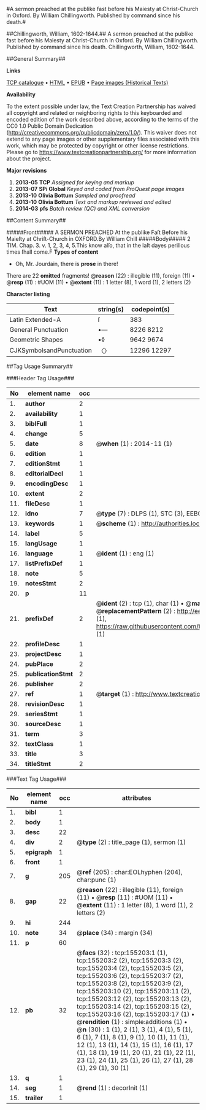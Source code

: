 #A sermon preached at the publike fast before his Maiesty at Christ-Church in Oxford. By William Chillingworth. Published by command since his death.#

##Chillingworth, William, 1602-1644.##
A sermon preached at the publike fast before his Maiesty at Christ-Church in Oxford. By William Chillingworth. Published by command since his death.
Chillingworth, William, 1602-1644.

##General Summary##

**Links**

[TCP catalogue](http://www.ota.ox.ac.uk/tcp/)  • 
[HTML](http://tei.it.ox.ac.uk/tcp/Texts-HTML/free/A79/A79521.html)  • 
[EPUB](http://tei.it.ox.ac.uk/tcp/Texts-EPUB/free/A79/A79521.epub) • 
[Page images (Historical Texts)](https://historicaltexts.jisc.ac.uk/eebo-99873533e)

**Availability**

To the extent possible under law, the Text Creation Partnership has waived all copyright and related or neighboring rights to this keyboarded and encoded edition of the work described above, according to the terms of the CC0 1.0 Public Domain Dedication (http://creativecommons.org/publicdomain/zero/1.0/). This waiver does not extend to any page images or other supplementary files associated with this work, which may be protected by copyright or other license restrictions. Please go to https://www.textcreationpartnership.org/ for more information about the project.

**Major revisions**

1. __2013-05__ __TCP__ *Assigned for keying and markup*
1. __2013-07__ __SPi Global__ *Keyed and coded from ProQuest page images*
1. __2013-10__ __Olivia Bottum__ *Sampled and proofread*
1. __2013-10__ __Olivia Bottum__ *Text and markup reviewed and edited*
1. __2014-03__ __pfs__ *Batch review (QC) and XML conversion*

##Content Summary##

#####Front#####
A SERMON PREACHED At the publike Faſt Before his Maieſty at Chriſt-Church in OXFORD.By William Chill
#####Body#####
2 TIM. Chap. 3. v. 1, 2, 3, 4, 5.This know alſo, that in the laſt dayes perillous times ſhall come.F
**Types of content**

  * Oh, Mr. Jourdain, there is **prose** in there!

There are 22 **omitted** fragments! 
 @__reason__ (22) : illegible (11), foreign (11)  •  @__resp__ (11) : #UOM (11)  •  @__extent__ (11) : 1 letter (8), 1 word (1), 2 letters (2)

**Character listing**


|Text|string(s)|codepoint(s)|
|---|---|---|
|Latin Extended-A|ſ|383|
|General Punctuation|•—|8226 8212|
|Geometric Shapes|▪◊|9642 9674|
|CJKSymbolsandPunctuation|〈〉|12296 12297|

##Tag Usage Summary##

###Header Tag Usage###

|No|element name|occ|attributes|
|---|---|---|---|
|1.|__author__|2||
|2.|__availability__|1||
|3.|__biblFull__|1||
|4.|__change__|5||
|5.|__date__|8| @__when__ (1) : 2014-11 (1)|
|6.|__edition__|1||
|7.|__editionStmt__|1||
|8.|__editorialDecl__|1||
|9.|__encodingDesc__|1||
|10.|__extent__|2||
|11.|__fileDesc__|1||
|12.|__idno__|7| @__type__ (7) : DLPS (1), STC (3), EEBO-CITATION (1), PROQUEST (1), VID (1)|
|13.|__keywords__|1| @__scheme__ (1) : http://authorities.loc.gov/ (1)|
|14.|__label__|5||
|15.|__langUsage__|1||
|16.|__language__|1| @__ident__ (1) : eng (1)|
|17.|__listPrefixDef__|1||
|18.|__note__|5||
|19.|__notesStmt__|2||
|20.|__p__|11||
|21.|__prefixDef__|2| @__ident__ (2) : tcp (1), char (1)  •  @__matchPattern__ (2) : ([0-9\-]+):([0-9IVX]+) (1), (.+) (1)  •  @__replacementPattern__ (2) : http://eebo.chadwyck.com/downloadtiff?vid=$1&page=$2 (1), https://raw.githubusercontent.com/textcreationpartnership/Texts/master/tcpchars.xml#$1 (1)|
|22.|__profileDesc__|1||
|23.|__projectDesc__|1||
|24.|__pubPlace__|2||
|25.|__publicationStmt__|2||
|26.|__publisher__|2||
|27.|__ref__|1| @__target__ (1) : http://www.textcreationpartnership.org/docs/. (1)|
|28.|__revisionDesc__|1||
|29.|__seriesStmt__|1||
|30.|__sourceDesc__|1||
|31.|__term__|3||
|32.|__textClass__|1||
|33.|__title__|3||
|34.|__titleStmt__|2||


###Text Tag Usage###

|No|element name|occ|attributes|
|---|---|---|---|
|1.|__bibl__|1||
|2.|__body__|1||
|3.|__desc__|22||
|4.|__div__|2| @__type__ (2) : title_page (1), sermon (1)|
|5.|__epigraph__|1||
|6.|__front__|1||
|7.|__g__|205| @__ref__ (205) : char:EOLhyphen (204), char:punc (1)|
|8.|__gap__|22| @__reason__ (22) : illegible (11), foreign (11)  •  @__resp__ (11) : #UOM (11)  •  @__extent__ (11) : 1 letter (8), 1 word (1), 2 letters (2)|
|9.|__hi__|244||
|10.|__note__|34| @__place__ (34) : margin (34)|
|11.|__p__|60||
|12.|__pb__|32| @__facs__ (32) : tcp:155203:1 (1), tcp:155203:2 (2), tcp:155203:3 (2), tcp:155203:4 (2), tcp:155203:5 (2), tcp:155203:6 (2), tcp:155203:7 (2), tcp:155203:8 (2), tcp:155203:9 (2), tcp:155203:10 (2), tcp:155203:11 (2), tcp:155203:12 (2), tcp:155203:13 (2), tcp:155203:14 (2), tcp:155203:15 (2), tcp:155203:16 (2), tcp:155203:17 (1)  •  @__rendition__ (1) : simple:additions (1)  •  @__n__ (30) : 1 (1), 2 (1), 3 (1), 4 (1), 5 (1), 6 (1), 7 (1), 8 (1), 9 (1), 10 (1), 11 (1), 12 (1), 13 (1), 14 (1), 15 (1), 16 (1), 17 (1), 18 (1), 19 (1), 20 (1), 21 (1), 22 (1), 23 (1), 24 (1), 25 (1), 26 (1), 27 (1), 28 (1), 29 (1), 30 (1)|
|13.|__q__|1||
|14.|__seg__|1| @__rend__ (1) : decorInit (1)|
|15.|__trailer__|1||
